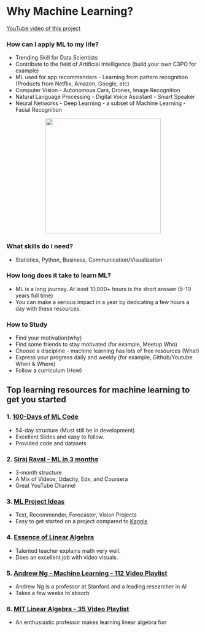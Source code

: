 # Why Machine Learning?

[YouTube video of this project](https://youtu.be/XbegBO0Dvoc)

### How can I apply ML to my life?
 - Trending Skill for Data Scientists
 - Contribute to the field of Artificial Intelligence (build your own C3PO for example)
 - ML used for app recommenders - Learning from pattern recognition (Products from Netflix, Amazon, Google, etc)
 - Computer Vision - Autonomous Cars, Drones, Image Recognition
 - Natural Language Processing - Digital Voice Assistant - Smart Speaker
 - Neural Networks - Deep Learning - a subset of Machine Learning - Facial Recognition
 
<p align="center"><img src="https://user-images.githubusercontent.com/25274772/51422952-09202e80-1b6d-11e9-960a-c2fbdd1655a4.png" width="300" height="300" />

### What skills do I need?

 - Statistics, Python, Business, Communication/Visualization

### How long does it take to learn ML?
- ML is a long journey. At least 10,000+ hours is the short answer (5-10 years full time)
- You can make a serious impact in a year by dedicating a few hours a day with these resources.

### How to Study
 - Find your motivation(why)
 - Find some friends to stay motivated (for example, Meetup Who)
 - Choose a discipline - machine learning has lots of free resources (What)
 - Express your progress daily and weekly (for example, Github/Youtube When & Where)
 - Follow a curriculum (How)

## Top learning resources for machine learning to get you started

### 1. [100-Days of ML Code](https://github.com/Avik-Jain/100-Days-Of-ML-Code)

 - 54-day structure (Must still be in development)
 - Excellent Slides and easy to follow.
 - Provided code and datasets

### 2. [Siraj Raval - ML in 3 months](https://github.com/llSourcell/Learn_Machine_Learning_in_3_Months)
 - 3-month structure
 - A Mix of Videos, Udacity, Edx, and Coursera
 - Great YouTube Channel
 
### 3. [ML Project Ideas](https://github.com/NirantK/awesome-project-ideas)
 - Text, Recommender, Forecaster, Vision Projects
 - Easy to get started on a project compared to [Kaggle](https://www.kaggle.com/)

### 4. [Essence of Linear Algebra](https://www.youtube.com/watch?v=fNk_zzaMoSs&list=PLZHQObOWTQDPD3MizzM2xVFitgF8hE_ab)

- Talented teacher explains math very well.
- Does an excellent job with video visuals.

### 5. [Andrew Ng - Machine Learning - 112 Video Playlist](https://www.youtube.com/watch?v=PPLop4L2eGk&list=PLLssT5z_DsK-h9vYZkQkYNWcItqhlRJLN)
 - Andrew Ng is a professor at Stanford and a leading researcher in AI
 - Takes a few weeks to absorb 

### 6. [MIT Linear Algebra - 35 Video Playlist](https://www.youtube.com/watch?v=ZK3O402wf1c&list=PLE7DDD91010BC51F8)

- An enthusiastic professor makes learning linear algebra fun
